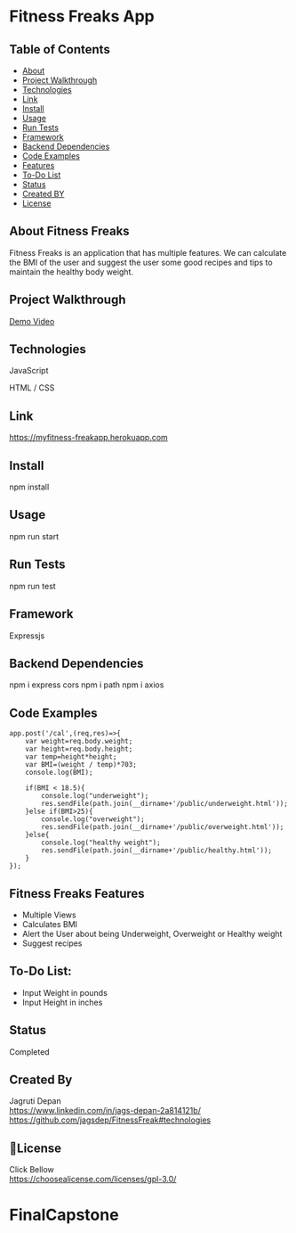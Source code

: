 # Fitness Freaks App


## Table of Contents
* [About](#about-fitness-freaks)
* [Project Walkthrough](#fitness-freaks-Video)
* [Technologies](#technologies)
* [Link](#link)
* [Install](#install)
* [Usage](#usage)
* [Run Tests](#runt-tests)
* [Framework](#framework)
* [Backend Dependencies](#dependencies)
* [Code Examples](#code-examples)
* [Features](#features)
* [To-Do List](to-do-list)
* [Status](#status)
* [Created BY](#contact)
* [License](#license)

## About Fitness Freaks
Fitness Freaks is an application that has multiple features. We can calculate the BMI of the user and suggest the user some good recipes and tips to maintain the healthy body weight.

## Project Walkthrough
[Demo Video](https://youtu.be/Nu4lAOmi1BU)

## Technologies
JavaScript

HTML / CSS

## Link
https://myfitness-freakapp.herokuapp.com

## Install 
npm install

## Usage
npm run start

## Run Tests
npm run test

## Framework
Expressjs

## Backend Dependencies
npm i express cors 
npm i path
npm i axios

## Code Examples

```
app.post('/cal',(req,res)=>{
    var weight=req.body.weight;
    var height=req.body.height;
    var temp=height*height;
    var BMI=(weight / temp)*703;
    console.log(BMI);

    if(BMI < 18.5){
        console.log("underweight");
        res.sendFile(path.join(__dirname+'/public/underweight.html'));
    }else if(BMI>25){
        console.log("overweight");
        res.sendFile(path.join(__dirname+'/public/overweight.html'));
    }else{
        console.log("healthy weight");
        res.sendFile(path.join(__dirname+'/public/healthy.html'));
    }
});

```

## Fitness Freaks Features
* Multiple Views
* Calculates BMI
* Alert the User about being Underweight, Overweight or Healthy weight
* Suggest recipes

## To-Do List:
* Input Weight in pounds
* Input Height in inches

## Status
Completed

## Created By
Jagruti Depan<br/>https://www.linkedin.com/in/jags-depan-2a814121b/
https://github.com/jagsdep/FitnessFreak#technologies

## &#x1F4D9;License 

Click Bellow<br/>
https://choosealicense.com/licenses/gpl-3.0/











# FinalCapstone
